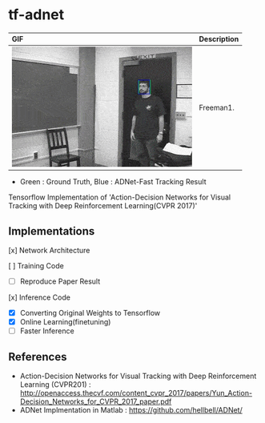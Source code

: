 # tf-adnet

| GIF      | Description                    |
|:---------|:-------------------------------|
| ![freeman1_180202](/data/freeman1/freeman1_180202.gif) | Freeman1. |
* Green : Ground Truth, Blue : ADNet-Fast Tracking Result

Tensorflow Implementation of 'Action-Decision Networks for Visual Tracking with Deep Reinforcement Learning(CVPR 2017)'

## Implementations

[x] Network Architecture

[ ] Training Code
  - [ ] Reproduce Paper Result

[x] Inference Code
  - [x] Converting Original Weights to Tensorflow
  - [x] Online Learning(finetuning)
  - [ ] Faster Inference

## References

- Action-Decision Networks for Visual Tracking with Deep Reinforcement Learning (CVPR201) : http://openaccess.thecvf.com/content_cvpr_2017/papers/Yun_Action-Decision_Networks_for_CVPR_2017_paper.pdf
- ADNet Implmentation in Matlab : https://github.com/hellbell/ADNet/